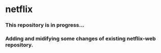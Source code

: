 # netflix

### This repository is in progress...
### Adding and midifying some changes of existing netflix-web repository.
